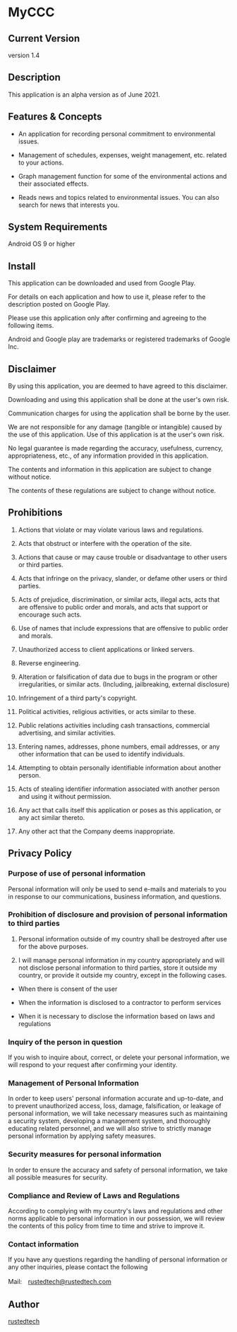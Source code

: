 # MyCCC

## Current Version
version 1.4

## Description
This application is an alpha version as of June 2021.

## Features & Concepts

- An application for recording personal commitment to environmental issues.

- Management of schedules, expenses, weight management, etc. related to your actions.

- Graph management function for some of the environmental actions and their associated effects.

- Reads news and topics related to environmental issues. You can also search for news that interests you.

## System Requirements

Android OS 9 or higher

## Install

This application can be downloaded and used from Google Play.

For details on each application and how to use it, please refer to the description posted on Google Play.

Please use this application only after confirming and agreeing to the following items.

Android and Google play are trademarks or registered trademarks of Google Inc.

## Disclaimer

By using this application, you are deemed to have agreed to this disclaimer.

Downloading and using this application shall be done at the user's own risk.

Communication charges for using the application shall be borne by the user.

We are not responsible for any damage (tangible or intangible) caused by the use of this application. Use of this application is at the user's own risk.

No legal guarantee is made regarding the accuracy, usefulness, currency, appropriateness, etc., of any information provided in this application.

The contents and information in this application are subject to change without notice.

The contents of these regulations are subject to change without notice.

## Prohibitions

1.  Actions that violate or may violate various laws and regulations. 

2.  Acts that obstruct or interfere with the operation of the site. 

3.  Actions that cause or may cause trouble or disadvantage to other users or third parties. 

4.  Acts that infringe on the privacy, slander, or defame other users or third parties. 

5.  Acts of prejudice, discrimination, or similar acts, illegal acts, acts that are offensive to public order and morals, and acts that support or encourage such acts.
 
6.  Use of names that include expressions that are offensive to public order and morals. 

7.  Unauthorized access to client applications or linked servers. 

8.  Reverse engineering. 

9.  Alteration or falsification of data due to bugs in the program or other irregularities, or similar acts. (Including, jailbreaking, external disclosure) 

10. Infringement of a third party's copyright. 

11. Political activities, religious activities, or acts similar to these. 

12. Public relations activities including cash transactions, commercial advertising, and similar activities. 

13. Entering names, addresses, phone numbers, email addresses, or any other information that can be used to identify individuals. 

14. Attempting to obtain personally identifiable information about another person. 

15. Acts of stealing identifier information associated with another person and using it without permission. 

16. Any act that calls itself this application or poses as this application, or any act similar thereto. 

17. Any other act that the Company deems inappropriate.

## Privacy Policy

### Purpose of use of personal information
Personal information will only be used to send e-mails and materials to you in response to our communications, business information, and questions.

### Prohibition of disclosure and provision of personal information to third parties

1) Personal information outside of my country shall be destroyed after use for the above purposes.

2) I will manage personal information in my country appropriately and will not disclose personal information to third parties, store it outside my country, or provide it outside my country, except in the following cases.

- When there is consent of the user

- When the information is disclosed to a contractor to perform services

- When it is necessary to disclose the information based on laws and regulations

### Inquiry of the person in question

If you wish to inquire about, correct, or delete your personal information, we will respond to your request after confirming your identity.

### Management of Personal Information

In order to keep users' personal information accurate and up-to-date, and to prevent unauthorized access, loss, damage, falsification, or leakage of personal information, we will take necessary measures such as maintaining a security system, developing a management system, and thoroughly educating related personnel, and we will also strive to strictly manage personal information by applying safety measures.

### Security measures for personal information

In order to ensure the accuracy and safety of personal information, we take all possible measures for security.

### Compliance and Review of Laws and Regulations

According to complying with my country's laws and regulations and other norms applicable to personal information in our possession, we will review the contents of this policy from time to time and strive to improve it.

### Contact information

If you have any questions regarding the handling of personal information or any other inquiries, please contact the following

Mail:　rustedtech@rustedtech.com

## Author

[rustedtech](https://github.com/rustedtechcom)

